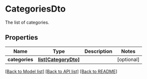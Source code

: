 # CategoriesDto

The list of categories.
## Properties
Name | Type | Description | Notes
------------ | ------------- | ------------- | -------------
**categories** | [**list[CategoryDto]**](CategoryDto.md) |  | [optional] 

[[Back to Model list]](../README.md#documentation-for-models) [[Back to API list]](../README.md#documentation-for-api-endpoints) [[Back to README]](../README.md)


